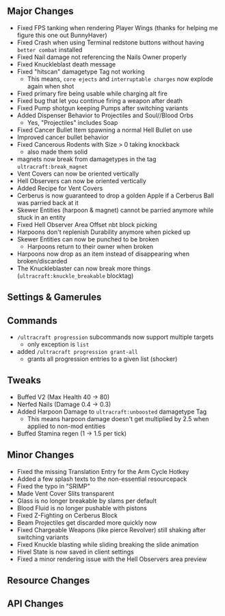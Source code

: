 ## Major Changes
- Fixed FPS tanking when rendering Player Wings (thanks for helping me figure this one out BunnyHaver)
- Fixed Crash when using Terminal redstone buttons without having `better combat` installed
- Fixed Nail damage not referencing the Nails Owner properly
- Fixed Knuckleblast death message
- Fixed "hitscan" damagetype Tag not working
  - This means, `core ejects` and `interruptable charges` now explode again when shot
- Fixed primary fire being usable while charging alt fire
- Fixed bug that let you continue firing a weapon after death
- Fixed Pump shotgun keeping Pumps after switching variants
- Added Dispenser Behavior to Projectiles and Soul//Blood Orbs
  - Yes, "Projectiles" includes Soap
- Fixed Cancer Bullet Item spawning a normal Hell Bullet on use
- Improved cancer bullet behavior
- Fixed Cancerous Rodents with Size > 0 taking knockback
  - also made them solid
- magnets now break from damagetypes in the tag `ultracraft:break_magnet`
- Vent Covers can now be oriented vertically
- Hell Observers can now be oriented vertically
- Added Recipe for Vent Covers
- Cerberus is now guaranteed to drop a golden Apple if a Cerberus Ball was parried back at it
- Skewer Entities (harpoon & magnet) cannot be parried anymore while stuck in an entity
- Fixed Hell Observer Area Offset nbt block picking
- Harpoons don't replenish Durability anymore when picked up
- Skewer Entities can now be punched to be broken
  - Harpoons return to their owner when broken
- Harpoons now drop as an item instead of disappearing when broken/discarded
- The Knuckleblaster can now break more things (`ultracraft:knuckle_breakable` blocktag)
## Settings & Gamerules
## Commands
- `/ultracraft progression` subcommands now support multiple targets
  - only exception is `list`
- added `/ultracraft progression grant-all`
  - grants all progression entries to a given list (shocker)
## Tweaks
- Buffed V2 (Max Health 40 -> 80)
- Nerfed Nails (Damage 0.4 -> 0.3)
- Added Harpoon Damage to `ultracraft:unboosted` damagetype Tag
  - This means harpoon damage doesn't get multiplied by 2.5 when applied to non-mod entities
- Buffed Stamina regen (1 -> 1.5 per tick)
## Minor Changes
- Fixed the missing Translation Entry for the Arm Cycle Hotkey
- Added a few splash texts to the non-essential resourcepack
- Fixed the typo in "SRIMP"
- Made Vent Cover Slits transparent
- Glass is no longer breakable by slams per default
- Blood Fluid is no longer pushable with pistons
- Fixed Z-Fighting on Cerberus Block
- Beam Projectiles get discarded more quickly now
- Fixed Chargeable Weapons (like pierce Revolver) still shaking after switching variants
- Fixed Knuckle blasting while sliding breaking the slide animation
- Hivel State is now saved in client settings
- Fixed a minor rendering issue with the Hell Observers area preview
## Resource Changes
## API Changes
